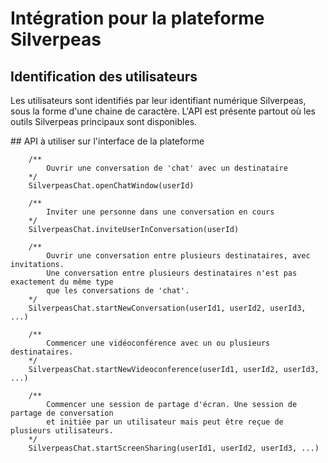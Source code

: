 # Intégration pour la plateforme Silverpeas

## Identification des utilisateurs

Les utilisateurs sont identifiés par leur identifiant numérique Silverpeas, sous la forme d'une chaine de caractère.
L'API est présente partout où les outils Silverpeas principaux sont disponibles.

## API à utiliser sur l'interface de la plateforme

        /**  
            Ouvrir une conversation de 'chat' avec un destinataire
        */
        SilverpeasChat.openChatWindow(userId)

        /**
            Inviter une personne dans une conversation en cours
        */
        SilverpeasChat.inviteUserInConversation(userId)
        
        /**
            Ouvrir une conversation entre plusieurs destinataires, avec invitations.
            Une conversation entre plusieurs destinataires n'est pas exactement du même type
            que les conversations de 'chat'. 
        */
        SilverpeasChat.startNewConversation(userId1, userId2, userId3, ...)
        
        /**
            Commencer une vidéoconférence avec un ou plusieurs destinataires.
        */
        SilverpeasChat.startNewVideoconference(userId1, userId2, userId3, ...)
        
        /**
            Commencer une session de partage d'écran. Une session de partage de conversation
            et initiée par un utilisateur mais peut être reçue de plusieurs utilisateurs.
        */
        SilverpeasChat.startScreenSharing(userId1, userId2, userId3, ...)
        
        
